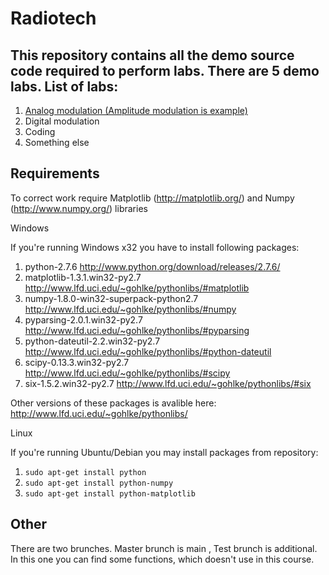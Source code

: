 Radiotech
=========
This repository contains all the demo source code required to perform labs. There are 5 demo labs.
List of labs:
--------------
1. [Analog modulation (Amplitude modulation is example)]
2. Digital modulation
3. Coding
4. Something else

Requirements
------------
To correct work require Matplotlib (http://matplotlib.org/) and Numpy (http://www.numpy.org/) libraries


Windows

If you're running Windows x32 you have to install following packages:

1. python-2.7.6 http://www.python.org/download/releases/2.7.6/
2. matplotlib-1.3.1.win32-py2.7 http://www.lfd.uci.edu/~gohlke/pythonlibs/#matplotlib
3. numpy-1.8.0-win32-superpack-python2.7    http://www.lfd.uci.edu/~gohlke/pythonlibs/#numpy
4. pyparsing-2.0.1.win32-py2.7 http://www.lfd.uci.edu/~gohlke/pythonlibs/#pyparsing
5. python-dateutil-2.2.win32-py2.7 http://www.lfd.uci.edu/~gohlke/pythonlibs/#python-dateutil
6. scipy-0.13.3.win32-py2.7 http://www.lfd.uci.edu/~gohlke/pythonlibs/#scipy
7. six-1.5.2.win32-py2.7 http://www.lfd.uci.edu/~gohlke/pythonlibs/#six

Other versions of these packages is avalible here: http://www.lfd.uci.edu/~gohlke/pythonlibs/

Linux

If you're running Ubuntu/Debian you may install packages from repository:

1. ```sudo apt-get install python```
2. ```sudo apt-get install python-numpy```
3. ```sudo apt-get install python-matplotlib```


Other
---------
There are two brunches. Master brunch is main , Test brunch is additional. In this one you can find some functions, which doesn't use in this course.


[Analog modulation (Amplitude modulation is example)]: https://github.com/dep403mai/Radiotech/tree/master/Lab1
